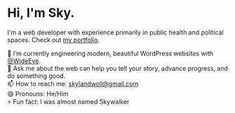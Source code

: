 # Hi, I'm Sky.

I'm a web developer with experience primarily in public health and political spaces. Check out [my portfolio](https://skyland.dev/).

🔭 I’m currently engineering modern, beautiful WordPress websites with [@WideEye](https://twitter.com/WideEyeCo).  
💬 Ask me about the web can help you tell your story, advance progress, and do something good.  
📫 How to reach me: skylandwoll@gmail.com  
😄 Pronouns: He/Him   
⚡ Fun fact: I was almost named Skywalker   

<!--
**smwoll/smwoll** is a ✨ _special_ ✨ repository because its `README.md` (this file) appears on your GitHub profile.

Here are some ideas to get you started:

- 🔭 I’m currently working on ...
- 🌱 I’m currently learning ...
- 👯 I’m looking to collaborate on ...
- 🤔 I’m looking for help with ...
- 💬 Ask me about ...
- 📫 How to reach me: ...
- 😄 Pronouns: ...
- ⚡ Fun fact: ...
-->

